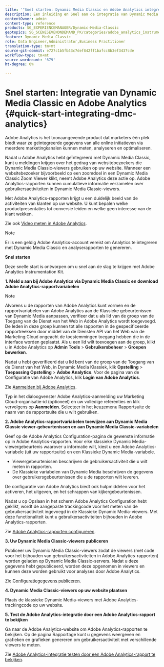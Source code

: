 ```yaml
---
title: '"Snel starten: Dynamic Media Classic en Adobe Analytics integreren"'
description: Een inleiding en Snel aan de integratie van Dynamic Media Classic en Adobe Analytics om u te helpen snel aan de slag te gaan.
contentOwner: admin
content-type: reference
products: SG_EXPERIENCEMANAGER/Dynamic-Media-Classic
geptopics: SG_SCENESEVENONDEMAND_PK/categories/adobe_analytics_instrumentation_kit
feature: Dynamic Media Classic
role: Data Engineer,Administrator,Business Practitioner
translation-type: tm+mt
source-git-commit: e727c1b5fb43c7def842ff1bafcc8b3ef3437cde
workflow-type: tm+mt
source-wordcount: '679'
ht-degree: 0%

---
```



# Snel starten: Integratie van Dynamic Media Classic en Adobe Analytics {#quick-start-integrating-dmc-analytics}

Adobe Analytics is het toonaangevende product dat marketers één plek biedt waar ze geïntegreerde gegevens van alle online initiatieven via meerdere marketingkanalen kunnen meten, analyseren en optimaliseren.

Nadat u Adobe Analytics hebt geïntegreerd met Dynamic Media Classic, kunt u meldingen krijgen over het gedrag van websitebezoekers die Dynamic Media Classic-viewers gebruiken op uw website. Wanneer een websitebezoeker bijvoorbeeld op een zoomdoel in een Dynamic Media Classic Zoom Viewer klikt, neemt Adobe Analytics deze actie op. Adobe Analytics-rapporten kunnen cumulatieve informatie verzamelen over gebruikersactiviteiten in Dynamic Media Classic-viewers.

Met Adobe Analytics-rapporten krijgt u een duidelijk beeld van de activiteiten van klanten op uw website. U kunt bepalen welke productpresentaties tot conversie leiden en welke geen interesse van de klant wekken.

Zie ook [Video meten in Adobe Analytics](https://experienceleague.adobe.com/docs/media-analytics/using/media-overview.html).

>[!NOTE]
>
>Er is een geldig Adobe Analytics-account vereist om Analytics te integreren met Dynamic Media Classic en analyserapporten te genereren.

**Snel starten**

Deze snelle start is ontworpen om u snel aan de slag te krijgen met Adobe Analytics Instrumentation Kit.

**1. Meld u aan bij Adobe Analytics via Dynamic Media Classic en download Adobe Analytics-rapportvariabelen**

>[!NOTE]
>
>Alvorens u de rapporten van Adobe Analytics kunt vormen en de rapportvariabelen van Adobe Analytics aan de Klassieke gebeurtenissen van Dynamic Media aanpassen, verifieer dat u als lid van de groep van de Toegang van de Dienst van het Web in Adobe Analytics wordt toegevoegd. De leden in deze groep kunnen tot alle rapporten in de gespecificeerde rapportreeksen door middel van de Diensten API van het Web van de Marketing Cloud ongeacht de toestemmingen toegang hebben die in de interface worden geplaatst. Als u een lid wilt toevoegen aan de groep, klikt u in Adobe Analytics op **Admin Tools** > **Gebruikersbeheer** > **Groepen bewerken**.

Nadat u hebt geverifieerd dat u lid bent van de groep van de Toegang van de Dienst van het Web, in Dynamic Media Klassiek, klik **Opstelling** > **Toepassing Opstelling** > **Adobe Analytics**. Voor de pagina van de Configuratie van Adobe Analytics, klik **Login van Adobe Analytics**.

Zie [Aanmelden bij Adobe Analytics](log-analytics.md#log_in_to_adobe_analytics).

Typ in het dialoogvenster Adobe Analytics-aanmelding uw Marketing Cloud-organisatie-id (optioneel) en uw volledige referenties en klik vervolgens op **Aanmelden**. Selecteer in het keuzemenu Rapportsuite de naam van de rapportsuite die u wilt gebruiken.

**2. Adobe Analytics-rapportvariabelen toewijzen aan Dynamic Media Classic viewer-gebeurtenissen en aan Dynamic Media Classic-variabelen**

Geef op de Adobe Analytics Configuration-pagina de gewenste informatie op in Adobe Analytics-rapporten. Voor elke klassieke Dynamic Media-viewergebeurtenis waarover u informatie wilt, kiest u een Adobe Analytics-variabele (uit uw rapportsuite) en een Klassieke Dynamic Media-variabele.

* Viewergebeurtenissen beschrijven de gebruikersactiviteit die u wilt meten in rapporten.
* De Klassieke variabelen van Dynamic Media beschrijven de gegevens over gebruikersgebeurtenissen die u de rapporten wilt leveren.

De configuratie van Adobe Analytics biedt ook hulpmiddelen voor het activeren, het uitgeven, en het schrappen van kijkergebeurtenissen.

Nadat u op Opslaan in het scherm Adobe Analytics Configuration hebt geklikt, wordt de aangepaste trackingcode voor het meten van de gebruikersactiviteit ingevoegd in de Klassieke Dynamic Media-viewers. Met deze functionaliteit kunt u gebruikersactiviteiten bijhouden in Adobe Analytics-rapporten.

Zie [Adobe Analytics-rapporten configureren](configuring-analytics-reports.md#configuring_adobe_analytics_reports).

**3. Uw Dynamic Media Classic-viewers publiceren**

Publiceer uw Dynamic Media Classic-viewers zodat de viewers (met code voor het bijhouden van gebruikersactiviteiten in Adobe Analytics-rapporten) worden geladen op Dynamic Media Classic-servers. Nadat u deze gegevens hebt gepubliceerd, worden deze opgenomen in viewers en kunnen deze worden gebruikt voor analyses door Adobe Analytics.

Zie [Configuratiegegevens publiceren](publishing-analytics-configuration-information.md#publishing_adobe_analytics_configuration_information).

**4. Dynamic Media Classic-viewers op uw website plaatsen**

Plaats de klassieke Dynamic Media-viewers met Adobe Analytics-trackingcode op uw website.

**5. Test de Adobe Analytics-integratie door een Adobe Analytics-rapport te bekijken**

Ga naar de Adobe Analytics-website om Adobe Analytics-rapporten te bekijken. Op de pagina Rapportage kunt u gegevens weergeven en grafieken en grafieken genereren om gebruikersactiviteit met verschillende viewers te meten.

Zie [Adobe Analytics-integratie testen door een Adobe Analytics-rapport te bekijken](testing-integration-viewing-analytics-report.md#testing_the_integration_by_viewing_an_adobe_analytics_report).
